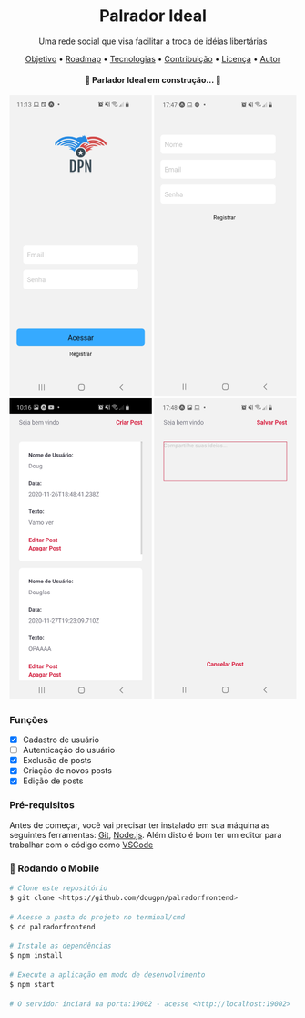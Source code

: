 <h1 align="center">Palrador Ideal</h1>

<p align="center">Uma rede social que visa facilitar a troca de idéias libertárias</p>

<p align="center">
 <a href="#objetivo">Objetivo</a> •
 <a href="#funções">Roadmap</a> • 
 <a href="#tecnologias">Tecnologias</a> • 
 <a href="#contribuicao">Contribuição</a> • 
 <a href="#licenc-a">Licença</a> • 
 <a href="#autor">Autor</a>
</p>

<h4 align="center"> 
	🚧  Parlador Ideal em construção...  🚧
</h4>

<p align="center">
<img width= "250" src="./Screenshots/1.jpeg" />
<img width= "250" src="./Screenshots/2.jpeg" />
<img width= "250" src="./Screenshots/3.jpeg" />
<img width= "250" src="./Screenshots/4.jpeg" />
</p>

### Funções

- [x] Cadastro de usuário
- [ ] Autenticação do usuário
- [x] Exclusão de posts
- [x] Criação de novos posts
- [x] Edição de posts

### Pré-requisitos

Antes de começar, você vai precisar ter instalado em sua máquina as seguintes ferramentas:
[Git](https://git-scm.com), [Node.js](https://nodejs.org/en/). 
Além disto é bom ter um editor para trabalhar com o código como [VSCode](https://code.visualstudio.com/)

### 🎲 Rodando o Mobile

```bash
# Clone este repositório
$ git clone <https://github.com/dougpn/palradorfrontend>

# Acesse a pasta do projeto no terminal/cmd
$ cd palradorfrontend

# Instale as dependências
$ npm install

# Execute a aplicação em modo de desenvolvimento
$ npm start

# O servidor inciará na porta:19002 - acesse <http://localhost:19002>
```
